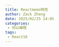 ```yaml
---
title: Reactmemo特性
author: Zack Zheng
date: 2025/02/25 14:05
categories:
 - 何以编程
tags:
 - React18
---
```


<Suspense>
  <my-codes repo="o-bricks" path="demoCodes/react-study/react-demo/src/useMemoDemo.jsx" lang="js" />
</Suspense>
